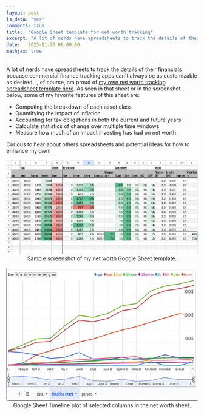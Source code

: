 ```yaml
---
layout: post
is_data: "yes"
comments: true
title:  "Google Sheet template for net worth tracking"
excerpt: "A lot of nerds have spreadsheets to track the details of their financials. I, of course, am proud of the custom-made columns in my own."
date:   2023-11-20 00:00:00
mathjax: true
---
```


A lot of nerds have spreadsheets to track the details of their financials because commercial finance tracking apps can't always be as customizable as desired. I, of course, am proud of [my own net worth tracking spreadsheet template here](https://docs.google.com/spreadsheets/d/1t6SkBjQQAcL72asyFrE_1PGjuoLjqzFT6PaUC4XFXAU/edit?usp=sharing). As seen in that sheet or in the screenshot below, some of my favorite features of this sheet are:
- Computing the breakdown of each asset class
- Quantifying the impact of inflation
- Accounting for tax obligations in both the current and future years
- Calculate statistics of change over multiple time windows
- Measure how much of an impact investing has had on net worth

Curious to hear about others spreadsheets and potential ideas for how to enhance my own!

<div class="imgcap" style="text-align:center">
<img src="/assets/misc/networth_sheet.png" height="250">
<div class="thecap" style="text-align:center">Sample screenshot of my net worth Google Sheet template.</div></div>
&nbsp;
&nbsp;

<div class="imgcap" style="text-align:center">
<img src="/assets/misc/networth_timeline.png" height="350">
<div class="thecap" style="text-align:center">Google Sheet Timeline plot of selected columns in the net worth sheet.</div></div>
